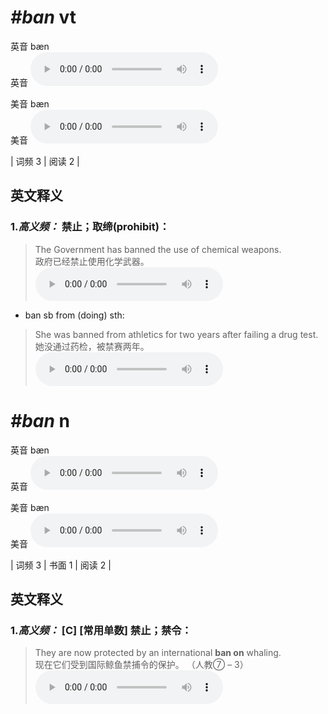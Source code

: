# ***\#ban*** vt
英音 bæn  
英音
<audio src="./media/ban-B.aac" controls="controls"></audio>

美音 bæn  
美音
<audio src="./media/ban.aac" controls="controls"></audio>



| 词频 3 | 阅读 2 |  

英文释义
---
### 1.*高义频：* **禁止；取缔(prohibit)：**  

 > The Government has banned the use of chemical weapons.   
 > 政府已经禁止使用化学武器。    
<audio src="./media/1-ban.aac" controls="controls"></audio>

- ban sb from (doing) sth:

 > She was banned from athletics for two years after failing a drug test.  
 > 她没通过药检，被禁赛两年。    
<audio src="./media/2-ban.aac" controls="controls"></audio>


# ***\#ban*** n
英音 bæn  
英音
<audio src="./media/ban-B.aac" controls="controls"></audio>

美音 bæn  
美音
<audio src="./media/ban.aac" controls="controls"></audio>



| 词频 3 | 书面 1 | 阅读 2 |  

英文释义
---
### 1.*高义频：* **[C]  [常用单数] 禁止；禁令：**  

 > They are now protected by an international **ban on** whaling.  
 > 现在它们受到国际鲸鱼禁捕令的保护。  （人教⑦ – 3）  
<audio src="./media/3-ban.aac" controls="controls"></audio>


